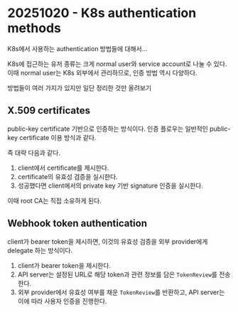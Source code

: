 # 20251020 - K8s authentication methods

K8s에서 사용하는 authentication 방법들에 대해서...

K8s에 접근하는 유저 종류는 크게 normal user와 service account로 나눌 수 있다.
이때 normal user는 K8s 외부에서 관리하므로, 인증 방법 역시 다양하다.

방법들이 여러 가지가 있지만 일단 정리한 것만 올려보기

## X.509 certificates

public-key certificate 기반으로 인증하는 방식이다.
인증 플로우는 일반적인 public-key certificate 이용 방식과 같다.

즉 대략 다음과 같다.
1. client에서 certificate를 제시한다.
2. certificate의 유효성 검증을 실시한다.
3. 성공했다면 client에서의 private key 기반 signature 인증을 실시한다.

이때 root CA는 직접 소유하게 된다.

## Webhook token authentication

client가 bearer token을 제시하면, 이것의 유효성 검증을 외부 provider에게 delegate 하는 방식이다.

1. client가 bearer token을 제시한다.
2. API server는 설정된 URL로 해당 token과 관련 정보를 담은 `TokenReview`를 전송한다.
3. 외부 provider에서 유효성 여부를 채운 `TokenReview`를 반환하고,
   API server는 이에 따라 사용자 인증을 진행한다.
